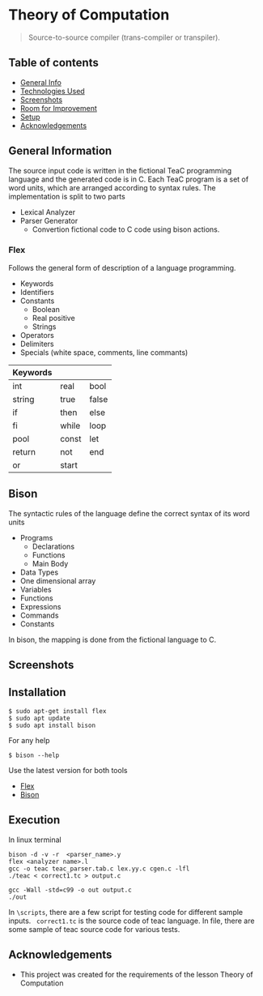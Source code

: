 # Theory of Computation
> Source-to-source compiler (trans-compiler or transpiler).
## Table of contents
* [General Info](#general-information)
* [Technologies Used](#technologies-used)
* [Screenshots](#screenshots)
* [Room for Improvement](#room-for-improvement)
* [Setup](#setup)
* [Acknowledgements](#acknowledgements)

## General Information
The source input code is written in the fictional TeaC programming language and the generated code
is in C. Each TeaC program is a set of word units, which are arranged according to syntax rules.
The implementation is split to two parts
* Lexical Analyzer
* Parser Generator
  * Convertion fictional code to C code using bison actions.   

### Flex
Follows the general form of description of a language programming.
* Keywords
* Identifiers
* Constants
    * Boolean
    * Real positive
    * Strings
* Operators
* Delimiters
* Specials (white space, comments, line commants)


| Keywords |     |  |
| ------------- | ------------- | ------------  |
| int  | real  | bool  |
| string  | true| false  |
| if  | then  | else  |
| fi  | while  | loop |
| pool  | const  | let  |
| return  | not  | end  |
| or  | start  |   |

## Bison
The syntactic rules of the language define the correct syntax of its word units
* Programs
    * Declarations
    * Functions
    * Main Body 
* Data Types
* One dimensional array
* Variables
* Functions
* Expressions
* Commands
* Constants

In bison, the mapping is done from the fictional language to C.

## Screenshots

## Installation
```
$ sudo apt-get install flex
$ sudo apt update
$ sudo apt install bison
```


For any help 
```
$ bison --help
```
Use the latest version for both tools <br>
* [Flex](https://github.com/westes/flex) 
* [Bison](https://github.com/akimd/bison)


## Execution
In linux terminal
```
bison -d -v -r  <parser_name>.y
flex <analyzer name>.l
gcc -o teac teac_parser.tab.c lex.yy.c cgen.c -lfl
./teac < correct1.tc > output.c

gcc -Wall -std=c99 -o out output.c
./out
```
In `\scripts`, there are a few script for testing code for different sample inputs. ` correct1.tc` is the source code of teac language. In file, there are some sample of teac source code for various tests.

## Acknowledgements
- This project was created for the requirements of the lesson Theory of Computation

